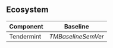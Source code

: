 ## Ecosystem

| Component  | Baseline |
| ---------- | -------- |
| Tendermint | $TMBaselineSemVer$   |
